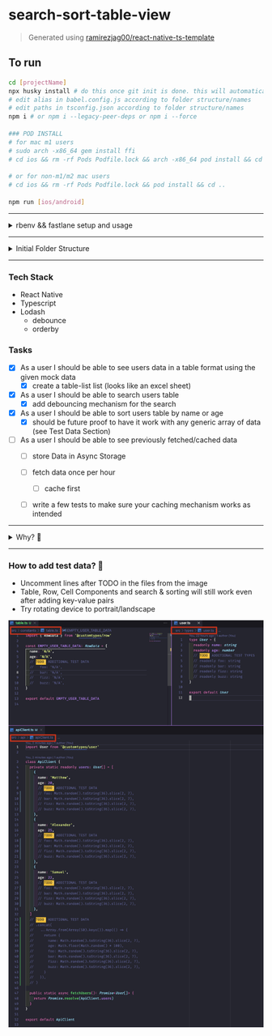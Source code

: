 # search-sort-table-view
> Generated using [ramirezjag00/react-native-ts-template](https://github.com/ramirezjag00/react-native-ts-template)

## To run
```sh
cd [projectName]
npx husky install # do this once git init is done. this will automatically be called on succeeding `npm i`
# edit alias in babel.config.js according to folder structure/names
# edit paths in tsconfig.json according to folder structure/names
npm i # or npm i --legacy-peer-deps or npm i --force

### POD INSTALL
# for mac m1 users
# sudo arch -x86_64 gem install ffi
# cd ios && rm -rf Pods Podfile.lock && arch -x86_64 pod install && cd ..

# or for non-m1/m2 mac users
# cd ios && rm -rf Pods Podfile.lock && pod install && cd ..

npm run [ios/android]
```
---
<details>
<summary>rbenv && fastlane setup and usage</summary>

## rbenv: installing the right version of ruby
```sh
# install rbenv
brew install rbenv

# install ruby version from gemfile e.g. 2.7.5
rbenv install 2.7.5

# in .bash_profile or .zshrc add:
export PATH="$HOME/.rbenv/shims:$PATH"
eval "$(rbenv init -)"

# in terminal, to set a default version of ruby
rbenv global 2.7.5
rbenv local 2.7.5
rbenv rehash
# restart terminal
ruby -v # should output that version
```
## fastlane
```sh
# to get started
# check usertable/fastlane/Fastfile for fastlane actions and comments in it

### FASTLANE
# install dependencies of gemfile
bundle install

# to make sure all plugins are updated to the latest version, run in your project
bundle exec fastlane update_plugins

# to run a fastlane action: check usertable/fastlane/README.md for actions e.g.
bundle exec fastlane android build_qa

# to update fastlane
bundle update fastlane

# for "fastlane x github actions" add the following sample of fastlane actions as jobs: -> steps: in .github/workflow/main.yml

# Runs bundle install
- name: Run bundle install
  run: bundle install

# Runs a fastlane - qa build
- name: Run fastlane - android qa build
  run: bundle exec fastlane android build_qa

# Runs a fastlane - tg notification of a build
- name: Run fastlane - telegram notification and upload apk of a build
  run: bundle exec fastlane notify_upload_to_telegram

# Runs a fastlane - slack notification  and upload of a build
- name: Run fastlane - slack notification and upload apk of a build
  run: bundle exec fastlane notify_upload_to_slack
```
</details>

---

<details>
  <summary>Initial Folder Structure</summary>

  ```
  🗂 src
  ├── 📁 assets  
  │   ├── 📁 images 
  │   └── 📁 fonts
  │
  ├── 📁 components  
  │   ├── 📁 common 
  │   │   └── 📄 Button.tsx 
  │   │
  │   └── 📁 screens
  │       ├── 📁 Tab1
  │       │    ├── 📁 ScreenA 
  │       │    │   ├── 📁 components
  │       │    │   └── 📄 ScreenA.tsx
  │       │    │ 
  │       │    └── 📁 ScreenB 
  │       │
  │       └── 📁 Tab2
  ├── 📁 constants 
  ├── 📁 redux
  │    ├── 📁 apis (createApis)
  │    ├── 📁 slices (createSlices)
  │    └── 📄 store.ts 
  ├── 📁 routes
  │    ├── 📄 BottomTabStack.tsx 
  │    ├── 📄 RootStack.tsx 
  │    ├── 📄 FirstStack.tsx 
  │    ├── 📄 SecondStack.tsx 
  │    └── 📄 PreAuthStack.tsx 
  ├── 📁 types
  │    ├── 📁 navigation
  │    └── 📄 preauth.ts 
  │
  └── 📁 utils
      └── 📁 hooks
  ```
</details>

---

### Tech Stack
- React Native
- Typescript
- Lodash
  - debounce
  - orderby

### Tasks
- [x]  As a user I should be able to see users data in a table format using the given mock data
    - [x]  create a table-list list (looks like an excel sheet)
- [x]  As a user I should be able to search users table
    - [x]  add debouncing mechanism for the search
- [x]  As a user I should be able to sort users table by name or age
    - [x]  should be future proof to have it work with any generic array of data (see Test Data Section)
- [ ]  As a user I should be able to see previously fetched/cached data
    - [ ]  store Data in Async Storage
    - [ ]  fetch data once per hour
        - [ ]  cache first
    - [ ]  write a few tests to make sure your caching mechanism works as intended


---

<details>
<summary>Why? 🤔</summary>

- Tables can be done with native table/grid in ios/android or there are libraries for generating tables like the ff but these libs requires you to reshape your data to arrays of column values in a table:
  - GeekyAnts / react-native-easy-grid
  - Gil2015 / react-native-table-component
  - callstack/react-native-paper
- But I like making my own tools so, I made these components and features with just a few dependencies like lodash (debounce & orderby) and will work on any data w/o reshaping
- Initially, I went with ScrollView and .map for horizontal/vertical scrolling of the table but I was thinking of the performance eventually, so I tried @shopify/flash-list. While that worked on my demo project for a section-list, it lacks a lot of props I need for a Table. Lastly, I migrated everything to the same old FlatList. Those 3 experiments took some time to implement, especially bec. I need the Cell Component to calculate itself to maximize the screen depending on the orientation of the device. 😂
- For the search and sort, while there's Fuse.js or just using ReduxToolKit will make these features easier, I tried using asyncFilter and lodash's orderby and debounce -- it worked well after adding new key-value pairs for the test data
</details>

---

### How to add test data? 🧐
- Uncomment lines after TODO in the files from the image
- Table, Row, Cell Components and search & sorting will still work even after adding key-value pairs
- Try rotating device to portrait/landscape
 
<img src="./assets/test_data.png" width="700" />
